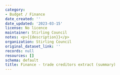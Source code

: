 ```yaml
---
category:
- Budget / Finance
date_created: ''
date_updated: '2023-03-15'
license: No licence
maintainer: Stirling Council
notes: <p>{{description}}</p>
organization: Stirling Council
original_dataset_link: ''
records: null
resources: []
schema: default
title: Finance - trade creditors extract (summary)
---
```

